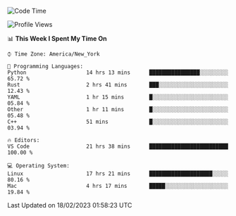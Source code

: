 <!--START_SECTION:waka-->
![Code Time](http://img.shields.io/badge/Code%20Time-160%20hrs%2032%20mins-blue)

![Profile Views](http://img.shields.io/badge/Profile%20Views-5-blue)

📊 **This Week I Spent My Time On** 

```text
⌚︎ Time Zone: America/New_York

💬 Programming Languages: 
Python                   14 hrs 13 mins      ████████████████░░░░░░░░░   65.72 % 
Rust                     2 hrs 41 mins       ███░░░░░░░░░░░░░░░░░░░░░░   12.43 % 
YAML                     1 hr 15 mins        █░░░░░░░░░░░░░░░░░░░░░░░░   05.84 % 
Other                    1 hr 11 mins        █░░░░░░░░░░░░░░░░░░░░░░░░   05.48 % 
C++                      51 mins             █░░░░░░░░░░░░░░░░░░░░░░░░   03.94 % 

🔥 Editors: 
VS Code                  21 hrs 38 mins      █████████████████████████   100.00 % 

💻 Operating System: 
Linux                    17 hrs 21 mins      ████████████████████░░░░░   80.16 % 
Mac                      4 hrs 17 mins       █████░░░░░░░░░░░░░░░░░░░░   19.84 % 

```


 Last Updated on 18/02/2023 01:58:23 UTC
<!--END_SECTION:waka-->
